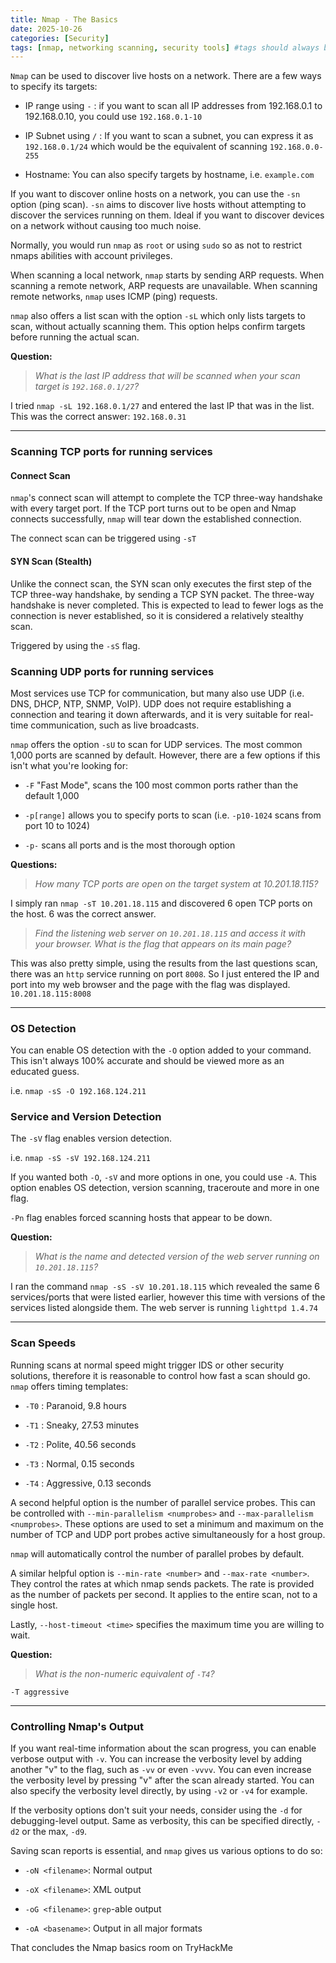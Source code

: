 ```yaml
--- 
title: Nmap - The Basics
date: 2025-10-26
categories: [Security]
tags: [nmap, networking scanning, security tools] #tags should always be lowercase
---
```



`Nmap` can be used to discover live hosts on a network. There are a few ways to specify its targets:

- IP range using `-`  : if you want to scan all IP addresses from 192.168.0.1 to 192.168.0.10, you could use `192.168.0.1-10`

- IP Subnet using `/` : If you want to scan a subnet, you can express it as `192.168.0.1/24` which would be the equivalent of scanning `192.168.0.0-255`

- Hostname: You can also specify targets by hostname, i.e. `example.com`

If you want to discover online hosts on a network, you can use the `-sn` option (ping scan). `-sn` aims to discover live hosts without attempting to discover the services running on them. Ideal if you want to discover devices on a network without causing too much noise.

Normally, you would run `nmap` as `root` or using `sudo` so as not to restrict nmaps abilities with account privileges.

When scanning a local network, `nmap` starts by sending ARP requests. When scanning a remote network, ARP requests are unavailable. When scanning remote networks, `nmap` uses ICMP (ping) requests.

`nmap` also offers a list scan with the option `-sL` which only lists targets to scan, without actually scanning them. This option helps confirm targets before running the actual scan.

**Question:** 

>*What is the last IP address that will be scanned when your scan target is `192.168.0.1/27`?*

I tried `nmap -sL 192.168.0.1/27` and entered the last IP that was in the list. This was the correct answer: `192.168.0.31`

---

### Scanning TCP ports for running services

#### Connect Scan

`nmap`'s connect scan will attempt to complete the TCP three-way handshake with every target port. If the TCP port turns out to be open and Nmap connects successfully, `nmap` will tear down the established connection. 

The connect scan can be triggered using `-sT`

#### SYN Scan (Stealth)

Unlike the connect scan, the SYN scan only executes the first step of the TCP three-way handshake, by sending a TCP SYN packet. The three-way handshake is never completed. This is expected to lead to fewer logs as the connection is never established, so it is considered a relatively stealthy scan. 

Triggered by using the `-sS` flag.

### Scanning UDP ports for running services

Most services use TCP for communication, but many also use UDP (i.e. DNS, DHCP, NTP, SNMP, VoIP). UDP does not require establishing a connection and tearing it down afterwards, and it is very suitable for real-time communication, such as live broadcasts.

`nmap` offers the option `-sU` to scan for UDP services. The most common 1,000 ports are scanned by default. However, there are a few options if this isn't what you're looking for:

- `-F` "Fast Mode", scans the 100 most common ports rather than the default 1,000

- `-p[range]` allows you to specify ports to scan (i.e. `-p10-1024` scans from port 10 to 1024) 

- `-p-` scans all ports and is the most thorough option

**Questions:**

>*How many TCP ports are open on the target system at 10.201.18.115?*

I simply ran `nmap -sT 10.201.18.115` and discovered 6 open TCP ports on the host. 6 was the correct answer.

>*Find the listening web server on `10.201.18.115` and access it with your browser. What is the flag that appears on its main page?*

This was also pretty simple, using the results from the last questions scan, there was an `http` service running on port `8008`. So I just entered the IP and port into my web browser and the page with the flag was displayed. `10.201.18.115:8008`

---

### OS Detection

You can enable OS detection with the `-O` option added to your command. This isn't always 100% accurate and should be viewed more as an educated guess.

i.e. `nmap -sS -O 192.168.124.211`

### Service and Version Detection

The `-sV` flag enables version detection.

i.e. `nmap -sS -sV 192.168.124.211`

If you wanted both `-O`, `-sV` and more options in one, you could use `-A`. This option enables OS detection, version scanning, traceroute and more in one flag.

`-Pn` flag enables forced scanning hosts that appear to be down.

**Question:** 

>*What is the name and detected version of the web server running on `10.201.18.115`?*

I ran the command `nmap -sS -sV 10.201.18.115` which revealed the same 6 services/ports that were listed earlier, however this time with versions of the services listed alongside them. The web server is running `lighttpd 1.4.74`

---

### Scan Speeds

Running scans at normal speed might trigger IDS or other security solutions, therefore it is reasonable to control how fast a scan should go. `nmap` offers timing templates:

- `-T0` : Paranoid, 9.8 hours

- `-T1` : Sneaky, 27.53 minutes

- `-T2` : Polite, 40.56 seconds

- `-T3` : Normal, 0.15 seconds

- `-T4` : Aggressive, 0.13 seconds

A second helpful option is the number of parallel service probes. This can be controlled with `--min-parallelism <numprobes>` and `--max-parallelism <numprobes>`. These options are used to set a minimum and maximum on the number of TCP and UDP port probes active simultaneously for a host group.

`nmap` will automatically control the number of parallel probes by default.

A similar helpful option is `--min-rate <number>` and `--max-rate <number>`. They control the rates at which nmap sends packets. The rate is provided as the number of packets per second. It applies to the entire scan, not to a single host.

Lastly, `--host-timeout <time>` specifies the maximum time you are willing to wait.

**Question:**

>*What is the non-numeric equivalent of `-T4`?*

`-T aggressive`

---

### Controlling Nmap's Output

If you want real-time information about the scan progress, you can enable verbose output with `-v`. You can increase the verbosity level by adding another "v" to the flag, such as `-vv` or even `-vvvv`. You can even increase the verbosity level by pressing "v" after the scan already started. You can also specify the verbosity level directly, by using `-v2` or `-v4` for example.

If the verbosity options don't suit your needs, consider using the `-d` for debugging-level output. Same as verbosity, this can be specified directly, `-d2` or the max, `-d9`.

Saving scan reports is essential, and ``nmap`` gives us various options to do so:

- `-oN <filename>`: Normal output

- `-oX <filename>`: XML output

- `-oG <filename>`: `grep`-able output

- `-oA <basename>`: Output in all major formats

That concludes the Nmap basics room on TryHackMe
